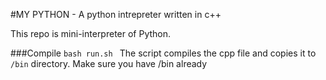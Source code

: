 #MY PYTHON - A python intrepreter written in c++

This repo is mini-interpreter of Python.

###Compile
```bash run.sh ```
The script compiles the cpp file and copies it to ```/bin``` directory. Make sure you have /bin already

